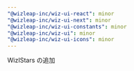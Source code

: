 ```yaml
---
"@wizleap-inc/wiz-ui-react": minor
"@wizleap-inc/wiz-ui-next": minor
"@wizleap-inc/wiz-ui-constants": minor
"@wizleap-inc/wiz-ui": minor
"@wizleap-inc/wiz-ui-icons": minor
---
```


WizIStars の追加

